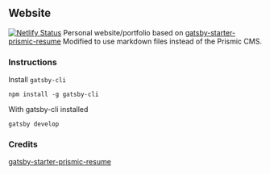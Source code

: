 ## Website
[![Netlify Status](https://api.netlify.com/api/v1/badges/097138b8-6671-40c4-9188-a84a146a11a5/deploy-status)](https://app.netlify.com/sites/zealous-williams-36ea09/deploys)
Personal website/portfolio based on [gatsby-starter-prismic-resume](https://github.com/deamme/gatsby-starter-prismic-resume)
Modified to use markdown files instead of the Prismic CMS.

### Instructions
Install `gatsby-cli`
```
npm install -g gatsby-cli
```

With gatsby-cli installed
```
gatsby develop
```

### Credits
[gatsby-starter-prismic-resume](https://github.com/deamme/gatsby-starter-prismic-resume)

